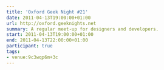 ```yaml
---
title: 'Oxford Geek Night #21'
date: 2011-04-13T19:00:00+01:00
url: http://oxford.geeknights.net
summary: A regular meet-up for designers and developers.
start: 2011-04-13T19:00:00+01:00
end: 2011-04-13T22:00:00+01:00
participant: true
tags:
- venue:9c3wqp6m+3c
---
```

